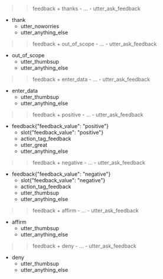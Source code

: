 >> feedback + thanks
    - ...
    - utter_ask_feedback
* thank
    - utter_noworries
    - utter_anything_else

>> feedback + out_of_scope
    - ...
    - utter_ask_feedback
* out_of_scope
    - utter_thumbsup
    - utter_anything_else

>> feedback + enter_data
    - ...
    - utter_ask_feedback
* enter_data
    - utter_thumbsup
    - utter_anything_else

>> feedback + positive
    - ...
    - utter_ask_feedback
* feedback{"feedback_value": "positive"}
    - slot{"feedback_value": "positive"}
    - action_tag_feedback
    - utter_great
    - utter_anything_else

>> feedback + negative
    - ...
    - utter_ask_feedback
* feedback{"feedback_value": "negative"}
    - slot{"feedback_value": "negative"}
    - action_tag_feedback
    - utter_thumbsup
    - utter_anything_else

>> feedback + affirm
    - ...
    - utter_ask_feedback
* affirm
    - utter_thumbsup
    - utter_anything_else

>> feedback + deny
    - ...
    - utter_ask_feedback
* deny
    - utter_thumbsup
    - utter_anything_else